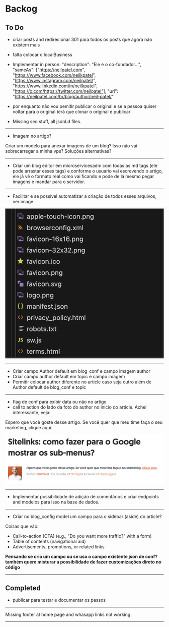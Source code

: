 # Backog

## To Do


- criar posts and redirecionar 301 para todos os posts que agora não existem mais

- falta colocar o localBusiness

- Implementar in person:
  "description": "Ele é o co-fundador...",
  "sameAs": ["https://neilpatel.com", "https://www.facebook.com/neilkpatel", "https://www.instagram.com/neilpatel/", "https://www.linkedin.com/in/neilkpatel", "https://x.com/https://twitter.com/neilpatel"],
  "url": "https://neilpatel.com/br/blog/author/neil-patel/"

- por enquanto não vou pemitir publicar o original e se a pessoa quiser voltar para o original terá que clonar o original e publicar

- Missing seo stuff, all jsonLd files.

---

- Imagem no artigo?

Criar um modelo para anexar imagens de um blog? Isso não vai sobrecarregar a minha vps? Soluções alternativas?

---

- Criar um blog editor em microservicesadm com todas as md tags (ele pode arrastar esses tags) e conforme o usuario vai escrevendo o artigo, ele já vê o formato real como vai ficando e pode de lá mesmo pegar imagens e mandar para o servidor.

---

- Facilitar e se possível automatizar a criação de todos esses arquivos, ver image.

![alt text](image.png)

---

- Criar campo Author default em blog_conf e campo imagem author
- Criar campo author default em topic e campo imagem
- Permitir colocar author diferente no article caso seja outro além de Author default de blog_conf e topic

---

- flag de conf para exibir data ou não no artigo
- call to action do lado da foto do author no início do article. Achei interessante, veja:

Espero que você goste desse artigo. Se você quer que meu time faça o seu marketing, clique aqui.

![alt text](image-1.png)

---

- Implementar possibilidade de adição de comentários e criar endpoints and modelos para isso na base de dados.

---

- Criar no blog_config model um campo para o sidebar (aside) do article?

Coisas que vão:

- Call-to-action (CTA) (e.g., "Do you want more traffic?" with a form)
- Table of contents (navigational aid)
- Advertisements, promotions, or related links

**Pensando se crio um campo ou se uso o campo existente json de conf?**
**também quero misturar a possibilidade de fazer customizações direto no código**

---

## Completed

- publicar para testar e documentar os passos

---

Missing footer at home page and whasapp links not working.

---
